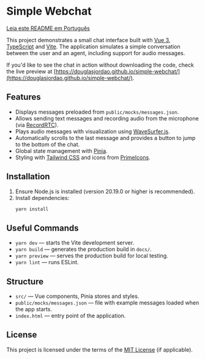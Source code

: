 # Simple Webchat

[Leia este README em Português](README.pt-BR.md)

This project demonstrates a small chat interface built with [Vue 3](https://vuejs.org/), [TypeScript](https://www.typescriptlang.org/) and [Vite](https://vitejs.dev/). The application simulates a simple conversation between the user and an agent, including support for audio messages.

If you'd like to see the chat in action without downloading the code, check the live preview at [https://douglasjordao.github.io/simple-webchat/](https://douglasjordao.github.io/simple-webchat/).

## Features

- Displays messages preloaded from `public/mocks/messages.json`.
- Allows sending text messages and recording audio from the microphone (via [RecordRTC](https://github.com/muaz-khan/RecordRTC)).
- Plays audio messages with visualization using [WaveSurfer.js](https://wavesurfer-js.org/).
- Automatically scrolls to the last message and provides a button to jump to the bottom of the chat.
- Global state management with [Pinia](https://pinia.vuejs.org/).
- Styling with [Tailwind CSS](https://tailwindcss.com/) and icons from [PrimeIcons](https://primefaces.org/primeicons/).

## Installation

1. Ensure Node.js is installed (version 20.19.0 or higher is recommended).
2. Install dependencies:
   ```bash
   yarn install
   ```

## Useful Commands

- `yarn dev` — starts the Vite development server.
- `yarn build` — generates the production build in `docs/`.
- `yarn preview` — serves the production build for local testing.
- `yarn lint` — runs ESLint.

## Structure

- `src/` — Vue components, Pinia stores and styles.
- `public/mocks/messages.json` — file with example messages loaded when the app starts.
- `index.html` — entry point of the application.

## License

This project is licensed under the terms of the [MIT License](LICENSE) (if applicable).
